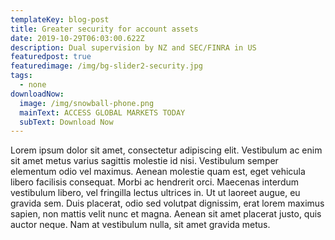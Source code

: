 ```yaml
---
templateKey: blog-post
title: Greater security for account assets
date: 2019-10-29T06:03:00.622Z
description: Dual supervision by NZ and SEC/FINRA in US
featuredpost: true
featuredimage: /img/bg-slider2-security.jpg
tags:
  - none
downloadNow:
  image: /img/snowball-phone.png
  mainText: ACCESS GLOBAL MARKETS TODAY
  subText: Download Now
---
```

Lorem ipsum dolor sit amet, consectetur adipiscing elit. Vestibulum ac enim sit amet metus varius sagittis molestie id nisi. Vestibulum semper elementum odio vel maximus. Aenean molestie quam est, eget vehicula libero facilisis consequat. Morbi ac hendrerit orci. Maecenas interdum vestibulum libero, vel fringilla lectus ultrices in. Ut ut laoreet augue, eu gravida sem. Duis placerat, odio sed volutpat dignissim, erat lorem maximus sapien, non mattis velit nunc et magna. Aenean sit amet placerat justo, quis auctor neque. Nam at vestibulum nulla, sit amet gravida metus.
